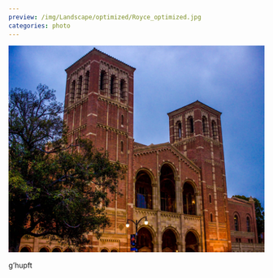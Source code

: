 ```yaml
---
preview: /img/Landscape/optimized/Royce_optimized.jpg
categories: photo
---
```


![Picture 1](/img/Landscape/Royce.jpg)

g’hupft
